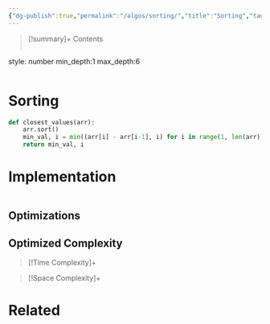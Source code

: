 ```yaml
---
{"dg-publish":true,"permalink":"/algos/sorting/","title":"Sorting","tags":["algo","sort"]}
---
```



>[!summary]+ Contents
>```toc
style: number
min_depth:1
max_depth:6 
>```


# Sorting


```python
def closest_values(arr):
	arr.sort()
	min_val, i = min((arr[i] - arr[i-1], i) for i in range(1, len(arr)))
	return min_val, i 
```

# Implementation

```python

```

## Optimizations

## Optimized Complexity

>[!Time Complexity]+

>[!Space Complexity]+



# Related
